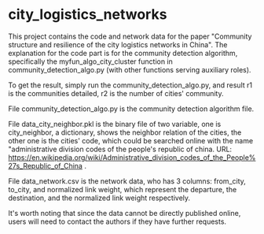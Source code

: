 # city_logistics_networks
This project contains the code and network data for the paper "Community structure and resilience of the city logistics networks in China". The explanation for the code part is for the community detection algorithm, specifically the myfun_algo_city_cluster function in community_detection_algo.py (with other functions serving auxiliary roles).

To get the result, simply run the community_detection_algo.py, and result r1 is the communities detailed, r2 is the number of cities' community. 

File community_detection_algo.py is the community detection algorithm file. 

File data_city_neighbor.pkl is the binary file of two variable, one is city_neighbor, a dictionary, shows the neighbor relation of the cities, the other one is the cities' code, which could be searched online with the name "administrative division codes of the people's republic of china. URL: https://en.wikipedia.org/wiki/Administrative_division_codes_of_the_People%27s_Republic_of_China .

File data_network.csv is the network data, who has 3 columns: from_city, to_city, and normalized link weight, which represent the departure, the destination, and the normalized link weight respectively.

It's worth noting that since the data cannot be directly published online, users will need to contact the authors if they have further requests.
